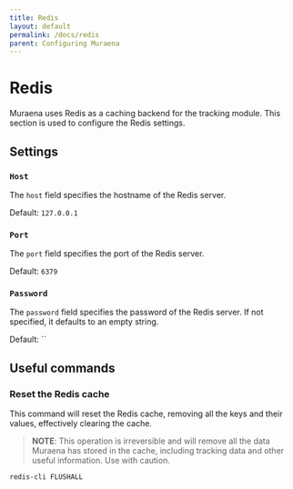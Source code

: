 ```yaml
---
title: Redis
layout: default
permalink: /docs/redis
parent: Configuring Muraena
---
```


# Redis

Muraena uses Redis as a caching backend for the tracking module. This section is used to configure the Redis settings.

## Settings

### `Host`
The `host` field specifies the hostname of the Redis server.

Default: `127.0.0.1`

### `Port`
The `port` field specifies the port of the Redis server.

Default: `6379`

### `Password`
The `password` field specifies the password of the Redis server. If not specified, it defaults to an empty string.

Default: ``



## Useful commands

### Reset the Redis cache

This command will reset the Redis cache, removing all the keys and their values, effectively clearing the cache.

> **NOTE**: This operation is irreversible and will remove all the data Muraena has stored in the cache, 
including tracking data and other useful information. Use with caution.


```bash
redis-cli FLUSHALL
```




